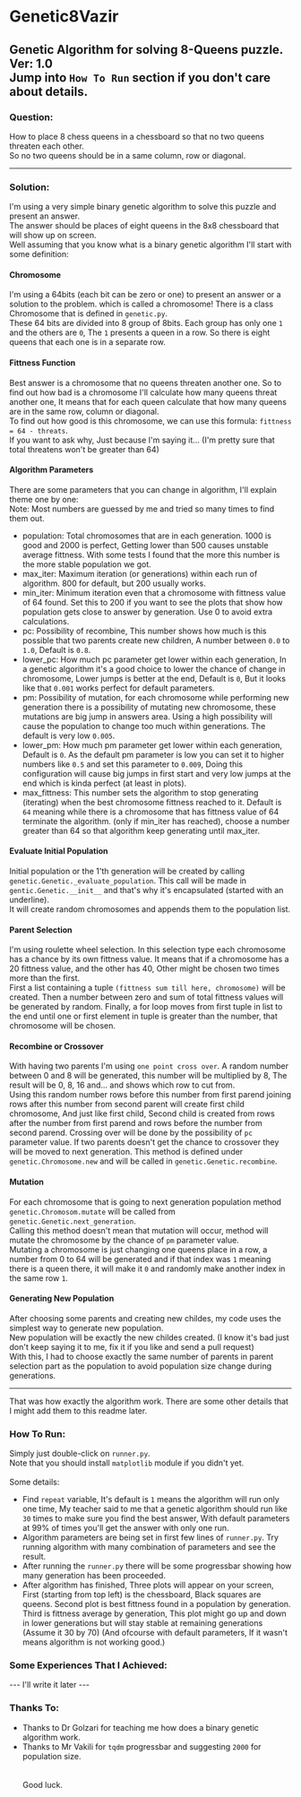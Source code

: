 # Genetic8Vazir
Genetic Algorithm for solving 8-Queens puzzle.
<br>
Ver: 1.0
<br>
Jump into `How To Run` section if you don't care about details.
---
### Question:
How to place 8 chess queens in a chessboard so that no two queens threaten each other.
<br>
So no two queens should be in a same column, row or diagonal.

---
### Solution:
I'm using a very simple binary genetic algorithm to solve this puzzle and present an answer.
<br>
The answer should be places of eight queens in the 8x8 chessboard that will show up on screen.
<br>
Well assuming that you know what is a binary genetic algorithm I'll start with some definition:
#### Chromosome
I'm using a 64bits (each bit can be zero or one) to present an answer or a solution to the problem. which is called a
chromosome! There is a class Chromosome that is defined in `genetic.py`.
<br>
These 64 bits are divided into 8 group of 8bits. Each group has only one `1` and the others are `0`, 
The `1` presents a queen in a row. So there is eight queens that each one is in a separate row.

#### Fittness Function
Best answer is a chromosome that no queens threaten another one.
So to find out how bad is a chromosome I'll calculate how many queens threat another one, 
It means that for each queen calculate that how many queens are in the same row, column or diagonal.
<br>
To find out how good is this chromosome, we can use this formula: `fittness = 64 - threats`.
<br>
If you want to ask why, Just because I'm saying it... (I'm pretty sure that total threatens won't be greater than 64)

#### Algorithm Parameters
There are some parameters that you can change in algorithm, I'll explain theme one by one: <br>
Note: Most numbers are guessed by me and tried so many times to find them out.
- population: Total chromosomes that are in each generation. 
1000 is good and 2000 is perfect, Getting lower than 500 causes unstable average fittness. 
With some tests I found that the more this number is the more stable population we got.
- max_iter: Maximum iteration (or generations) within each run of algorithm. 800 for default, but 200 usually works.
- min_iter: Minimum iteration even that a chromosome with fittness value of 64 found.
Set this to 200 if you want to see the plots that show how population gets close to answer by generation. 
Use 0 to avoid extra calculations.
- pc: Possibility of recombine, This number shows how much is this possible that two parents create new children,
A number between `0.0` to `1.0`, Default is `0.8`.
- lower_pc: How much pc parameter get lower within each generation, 
In a genetic algorithm it's a good choice to lower the chance of change in chromosome, 
Lower jumps is better at the end, Default is `0`, But it looks like that `0.001` works perfect for default parameters.
- pm: Possibility of mutation, for each chromosome while performing new generation there is a possibility of
mutating new chromosome, these mutations are big jump in answers area. Using a high possibility will cause the 
population to change too much within generations. The default is very low `0.005`.
- lower_pm: How much pm parameter get lower within each generation,
Default is `0`. As the default pm parameter is low you can set it to higher numbers like `0.5` and 
set this parameter to `0.009`, Doing this configuration will cause big jumps in first start and very low 
jumps at the end which is kinda perfect (at least in plots).
- max_fittness: This number sets the algorithm to stop generating (iterating) when the best chromosome fittness 
reached to it. Default is `64` meaning while there is a chromosome that has fittness value of 64 terminate the 
algorithm. (only if min_iter has reached), choose a number greater than 64 so that algorithm keep generating 
until max_iter.

#### Evaluate Initial Population
Initial population or the 1'th generation will be created by calling `genetic.Genetic._evaluate_population`.
This call will be made in `gentic.Genetic.__init__` and that's why it's encapsulated 
(started with an underline). <br>
It will create random chromosomes and appends them to the population list.

#### Parent Selection
I'm using roulette wheel selection. In this selection type each chromosome has a chance by its own fittness value.
It means that if a chromosome has a 20 fittness value, and the other has 40, Other might be chosen
two times more than the first.
<br>
First a list containing a tuple `(fittness sum till here, chromosome)` will be created. 
Then a number between zero and sum of total fittness values will be generated by random.
Finally, a for loop moves from first tuple in list to the end until one or first element in tuple is 
greater than the number, that chromosome will be chosen.

#### Recombine or Crossover
With having two parents I'm using `one point cross over`. A random number between 0 and 8 will be generated, 
this number will be multiplied by 8, The result will be 0, 8, 16 and... and shows which row to cut from.
<br> 
Using this random number rows before this number from first parend joining rows after this number from second parent
will create first child chromosome, And just like first child, Second child is created from rows after the number 
from first parend and rows before the number from second parend.
Crossing over will be done by the possibility of `pc` parameter value. If two parents doesn't get the chance to 
crossover they will be moved to next generation.
This method is defined under `genetic.Chromosome.new` and will be called in `genetic.Genetic.recombine`.

#### Mutation
For each chromosome that is going to next generation population method `genetic.Chromosom.mutate` will be called 
from `genetic.Genetic.next_generation`.
<br>
Calling this method doesn't mean that mutation will occur, method will mutate the chromosome by the chance 
of `pm` parameter value.
<br>
Mutating a chromosome is just changing one queens place in a row, a number from 0 to 64 will be generated and 
if that index was `1` meaning there is a queen there, it will make it `0` and randomly make another index
in the same row `1`.

#### Generating New Population
After choosing some parents and creating new childes, my code uses the simplest way to generate new population.
<br>
New population will be exactly the new childes created. (I know it's bad just don't keep saying it to me,
fix it if you like and send a pull request)
<br> 
With this, I had to choose exactly the same number of parents in parent selection part as the population 
to avoid population size change during generations.

---
That was how exactly the algorithm work. There are some other details that I might add them to this readme later.

### How To Run:
Simply just double-click on `runner.py`.
<br>
Note that you should install `matplotlib` module if you didn't yet.
<br><br>
Some details:
- Find `repeat` variable, It's default is `1` means the algorithm will run only one time, 
My teacher said to me that a genetic algorithm should run like `30` times to make sure you find the best answer, 
With default parameters at 99% of times you'll get the answer with only one run.
- Algorithm parameters are being set in first few lines of `runner.py`. 
Try running algorithm with many combination of parameters and see the result.
- After running the `runner.py` there will be some progressbar showing how many generation has been proceeded. 
- After algorithm has finished, Three plots will appear on your screen, First (starting from top left) is 
the chessboard, Black squares are queens. Second plot is best fittness found in a population by generation. 
Third is fittness average by generation, This plot might go up and down in lower generations but will stay stable
at remaining generations (Assume it 30 by 70) (And ofcourse with default parameters, If it wasn't means 
algorithm is not working good.)


### Some Experiences That I Achieved:

--- I'll write it later ---

### Thanks To:
- Thanks to Dr Golzari for teaching me how does a binary genetic algorithm work.
- Thanks to Mr Vakili for `tqdm` progressbar and suggesting `2000` for population size.
<br><br><br>
Good luck.